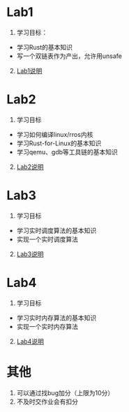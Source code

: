 # Lab1
   
1. 学习目标：
- 学习Rust的基本知识
- 写一个双链表作为产出，允许用unsafe
2. [Lab1说明](https://github.com/rust-real-time-os/os_lab/tree/lab1)
   
# Lab2

1. 学习目标
- 学习如何编译linux/rros内核
- 学习Rust-for-Linux的基本知识
- 学习qemu、gdb等工具链的基本知识
2. [Lab2说明](https://github.com/rust-real-time-os/os_lab/tree/lab2)

# Lab3

1. 学习目标
- 学习实时调度算法的基本知识
- 实现一个实时调度算法
2. [Lab3说明](https://github.com/rust-real-time-os/os_lab/tree/lab3)
   
# Lab4

1. 学习目标
- 学习实时内存算法的基本知识
- 实现一个实时内存算法
2. [Lab4说明](https://github.com/rust-real-time-os/os_lab/tree/lab4)

# 其他

1. 可以通过找bug加分（上限为10分）
2. 不及时交作业会有扣分